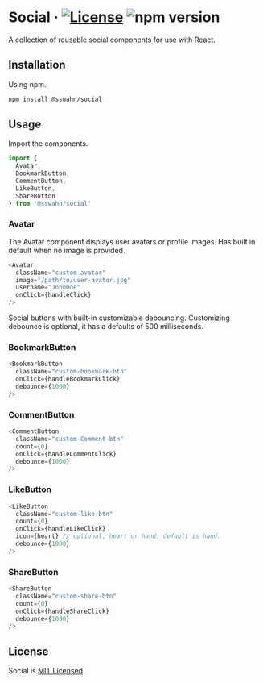 # Social · [![License](https://img.shields.io/badge/License-MIT-blue.svg)](https://github.com/sswahn/social/blob/main/LICENSE) ![npm version](https://img.shields.io/npm/v/@sswahn/social)

A collection of reusable social components for use with React.  

## Installation

Using npm.
```bash
npm install @sswahn/social
```  

## Usage
Import the components.
```javascript
import {
  Avatar,
  BookmarkButton,
  CommentButton,
  LikeButton,
  ShareButton
} from '@sswahn/social'
```

### Avatar
The Avatar component displays user avatars or profile images. Has built in default when no image is provided.
```javascript
<Avatar
  className="custom-avatar"
  image="/path/to/user-avatar.jpg"
  username="JohnDoe"
  onClick={handleClick}
/>
```  

Social buttons with built-in customizable debouncing. Customizing debounce is optional, it has a defaults of 500 milliseconds.

### BookmarkButton
```javascript
<BookmarkButton
  className="custom-bookmark-btn"
  onClick={handleBookmarkClick}
  debounce={1000}
/>
```  

### CommentButton
```javascript
<CommentButton
  className="custom-Comment-btn"
  count={0}
  onClick={handleCommentClick}
  debounce={1000} 
/>
```  

### LikeButton

```javascript
<LikeButton
  className="custom-like-btn"
  count={0}
  onClick={handleLikeClick}
  icon={heart} // optional, heart or hand. default is hand.
  debounce={1000}
/>
```  

### ShareButton
```javascript
<ShareButton
  className="custom-share-btn"
  count={0}
  onClick={handleShareClick}
  debounce={1000} 
/>
```

## License
Social is [MIT Licensed](https://github.com/sswahn/social/blob/main/LICENSE)

